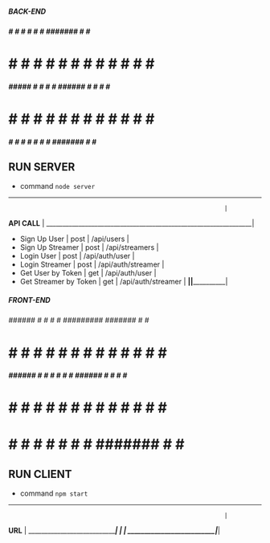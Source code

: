 ##### BACK-END #####

#####        #          # # #      #     #             #######     #     #     ######
#    #      # #        #     #     #    #              #           # #   #     #     #
#####      #####      #            # # #               ######      #  #  #     #      #
#    #    #     #      #     #     #    #              #           #   # #     #     #
#####    #       #      # # #      #      #            #######     #     #     ######

## RUN SERVER
* command `node server` 
________________________________________________________________
                                                                |
**API CALL**                                                    |
________________________________________________________________|
- Sign Up User            |     post   | /api/users             |
- Sign Up Streamer        |     post   | /api/streamers         |
- Login User              |     post   | /api/auth/user         |
- Login Streamer          |     post   | /api/auth/streamer     |
- Get User by Token       |     get    | /api/auth/user         |
- Get Streamer by Token   |     get    | /api/auth/streamer     |
__________________________|____________|________________________|




##### FRONT-END #####

######   ######         # #      #     #     #########          #######     #     #     ######
#        #     #      #     #    # #   #         #              #           # #   #     #     #
#####    ######      #       #   #  #  #         #              ######      #  #  #     #      #
#        #     #      #     #    #   # #         #              #           #   # #     #     #
#        #      #       # #      #     #         #              #######     #     #     ######

## RUN CLIENT
* command `npm start`
________________________________________________________________
                                                                |
**URL**                                                         |
________________________________________________________________|
                          |                                     |
__________________________|_____________________________________|